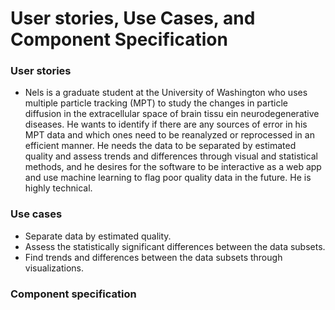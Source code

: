 # User stories, Use Cases, and Component Specification

### User stories
* Nels is a graduate student at the University of Washington who uses multiple particle tracking (MPT) to study the changes in particle diffusion in the extracellular space of brain tissu ein neurodegenerative diseases. He wants to identify if there are any sources of error in his MPT data and which ones need to be reanalyzed or reprocessed in an efficient manner. He needs the data to be separated by estimated quality and assess trends and differences through visual and statistical methods, and he desires for the software to be interactive as a web app and use machine learning to flag poor quality data in the future. He is highly technical.


### Use cases
* Separate data by estimated quality.
* Assess the statistically significant differences between the data subsets.
* Find trends and differences between the data subsets through visualizations.


### Component specification


